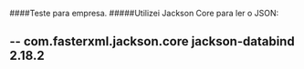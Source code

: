 ####Teste para empresa. 
#####Utilizei Jackson Core para ler o JSON:

--
	<dependency>
			<groupId>com.fasterxml.jackson.core</groupId>
			<artifactId>jackson-databind</artifactId>
			<version>2.18.2</version>
		</dependency>
--
